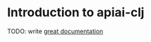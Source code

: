 # Introduction to apiai-clj

TODO: write [great documentation](http://jacobian.org/writing/what-to-write/)
